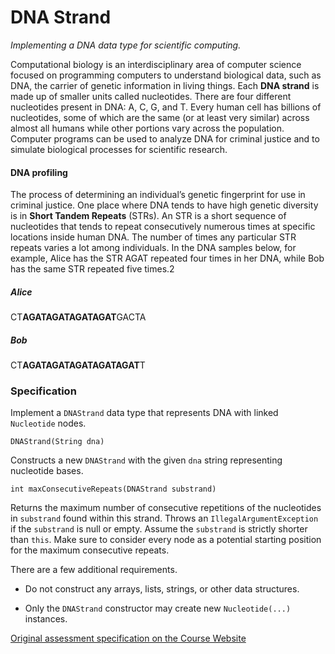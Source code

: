 # DNA Strand
*Implementing a DNA data type for scientific computing.*

Computational biology is an interdisciplinary area of computer science focused on programming computers to understand biological data, such as DNA, the carrier of genetic information in living things. Each **DNA strand** is made up of smaller units called nucleotides. There are four different nucleotides present in DNA: A, C, G, and T. Every human cell has billions of nucleotides, some of which are the same (or at least very similar) across almost all humans while other portions vary across the population. Computer programs can be used to analyze DNA for criminal justice and to simulate biological processes for scientific research.

#### DNA profiling

The process of determining an individual’s genetic fingerprint for use in criminal justice. One place where DNA tends to have high genetic diversity is in **Short Tandem Repeats** (STRs). An STR is a short sequence of nucleotides that tends to repeat consecutively numerous times at specific locations inside human DNA. The number of times any particular STR repeats varies a lot among individuals. In the DNA samples below, for example, Alice has the STR AGAT repeated four times in her DNA, while Bob has the same STR repeated five times.2

##### Alice

CT**AGATAGATAGATAGAT**GACTA

##### Bob

CT**AGATAGATAGATAGATAGAT**T

### Specification

Implement a `DNAStrand` data type that represents DNA with linked `Nucleotide` nodes.

`DNAStrand(String dna)`

Constructs a new `DNAStrand` with the given `dna` string representing nucleotide bases.

`int maxConsecutiveRepeats(DNAStrand substrand)`

Returns the maximum number of consecutive repetitions of the nucleotides in `substrand` found within this strand. Throws an `IllegalArgumentException` if the `substrand` is null or empty. Assume the `substrand` is strictly shorter than `this`. Make sure to consider every node as a potential starting position for the maximum consecutive repeats.

There are a few additional requirements.

- Do not construct any arrays, lists, strings, or other data structures.

- Only the `DNAStrand` constructor may create new `Nucleotide(...)` instances.

[Original assessment specification on the Course Website](https://courses.cs.washington.edu/courses/cse143/20au/dna-strand/)

